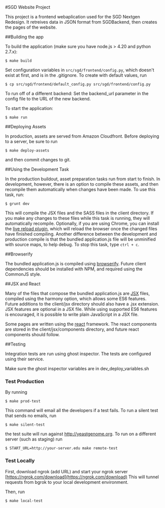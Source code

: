 #SGD Website Project

This project is a frontend webaplication used for the SGD Nextgen Redesign. It retreives data in JSON format from
SGDBackend, then creates the pages of the website.

##Building the app

To build the application (make sure you have node.js > 4.20 and python 2.7.x):

    $ make build

Set configuration variables in `src/sgd/frontend/config.py`, which doesn't exist at first, and is in the .gitignore.  To create with default values, run

    $ cp src/sgd/frontend/default_config.py src/sgd/frontend/config.py

To run off of a different backend: Set the backend_url parameter in the config file to the URL of the new backend. 
    
To start the application:

    $ make run

##Deploying Assets

In production, assets are served from Amazon Cloudfront.  Before deploying to a server, be sure to run 

    $ make deploy-assets

and then commit changes to git.

##Using the Development Task

In the production buildout, asset preparation tasks run from start to finish.  In development, however, there is an option to compile these assets, and then recompile them automatically when changes have been made.  To use this task, run:

    $ grunt dev

This will compile the JSX files and the SASS files in the client directory.  If you make any changes to these files while this task is running, they will automatically recompile.  Optionally, if you are using Chrome, you can install the [live reload plugin](https://chrome.google.com/webstore/detail/livereload/jnihajbhpnppcggbcgedagnkighmdlei?hl=en), which will reload the browser once the changed files have finished compiling.  Another difference between the development and production compile is that the bundled application.js file will be unminified with source maps, to help debug.  To stop this task, type `ctrl + c`.

##Browserify

The bundled application.js is compiled using [browserify](http://browserify.org/).  Future client dependencies should be installed with NPM, and required using the CommonJS style.

##JSX and React

Many of the files that compose the bundled application.js are [JSX](http://jsx.github.io/) files, compiled using the harmony option, which allows some ES6 features.  Future additions to the client/jsx directory should also have a .jsx extension.  JSX features are optional in a JSX file.  While using supported ES6 features is encouraged, it is possible to write plain JavaScript in a JSX file.

Some pages are written using the [react](http://facebook.github.io/react/) framework.  The react components are stored in the client/jsx/components directory, and future react components should follow.

##Testing

Integration tests are run using ghost inspector.  The tests are configured using their service.

Make sure the ghost inspector variables are in dev_deploy_variables.sh

### Test Production

By running

    $ make prod-test

This command will email all the developers if a test fails.  To run a silent test that sends no emails, run

    $ make silent-test

the test suite will run against http://yeastgenome.org.  To run on a different server (such as staging) run

    $ START_URL=http://your-server.edu make remote-test

### Test Locally

First, download ngrok (add URL) and start your ngrok server [https://ngrok.com/download](https://ngrok.com/download) This will tunnel requests from bgrok to your local development environment.

Then, run

    $ make local-test
